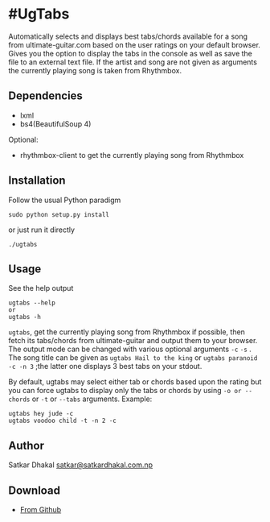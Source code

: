#UgTabs
======

Automatically selects and displays best tabs/chords available for a song from ultimate-guitar.com based on the user ratings on your default browser. Gives you the option to display the tabs in the console as well as save the file to an external text file. If the artist and song are not given as arguments the currently playing song is taken from Rhythmbox.

Dependencies
------------

- lxml
- bs4(BeautifulSoup 4)

Optional:

- rhythmbox-client to get the currently playing song from Rhythmbox

Installation
------------

Follow the usual Python paradigm

    sudo python setup.py install

or just run it directly

    ./ugtabs

Usage
-----

See the help output

    ugtabs --help
    or
    ugtabs -h

`ugtabs`, get the currently playing song from 
Rhythmbox if possible, then fetch its tabs/chords from ultimate-guitar and output 
them to your browser. The output mode can be changed with various optional arguments `-c` `-s` . The song title can be given as `ugtabs Hail to the king` or `ugtabs paranoid -c -n 3` ;the latter one displays 3 best tabs on your stdout. 

By default, ugtabs may select either tab or chords based upon the rating but you can force ugtabs to display only the tabs or chords by using `-o or --chords` or `-t` or `--tabs` arguments.
Example:

    ugtabs hey jude -c
    ugtabs voodoo child -t -n 2 -c

Author
------

Satkar Dhakal <satkar@satkardhakal.com.np>

Download
--------

- [From Github](http://github.com/satcar77/ugtabs)
